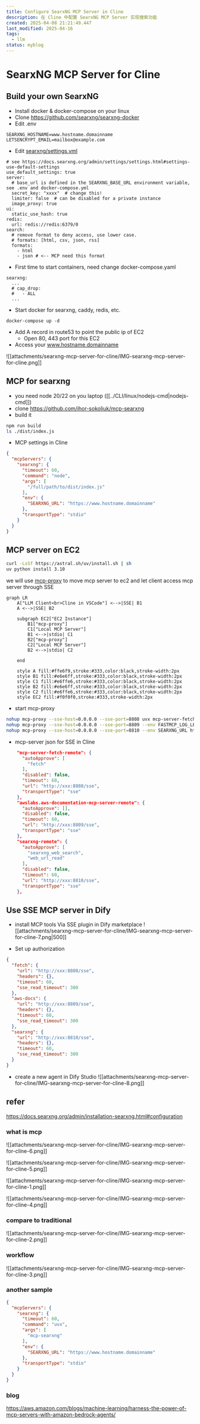 ```yaml
---
title: Configure SearxNG MCP Server in Cline
description: 在 Cline 中配置 SearxNG MCP Server 实现搜索功能
created: 2025-04-08 21:21:49.447
last_modified: 2025-04-16
tags:
  - llm
status: myblog
---
```


# SearxNG MCP Server for Cline

## Build your own SearxNG

- Install docker & docker-compose on your linux
- Clone https://github.com/searxng/searxng-docker
- Edit .env
```
SEARXNG_HOSTNAME=www.hostname.domainname
LETSENCRYPT_EMAIL=mailbox@example.com
```
- Edit [searxng/settings.yml](https://github.com/searxng/searxng-docker/blob/master/searxng/settings.yml) 
```
# see https://docs.searxng.org/admin/settings/settings.html#settings-use-default-settings
use_default_settings: true
server:
  # base_url is defined in the SEARXNG_BASE_URL environment variable, see .env and docker-compose.yml
  secret_key: "xxxx"  # change this!
  limiter: false  # can be disabled for a private instance
  image_proxy: true
ui:
  static_use_hash: true
redis:
  url: redis://redis:6379/0
search:
  # remove format to deny access, use lower case.
  # formats: [html, csv, json, rss]
  formats:
    - html
    - json # <-- MCP need this format
```
- First time to start containers, need change docker-compose.yaml
```
searxng:
  ...
  # cap_drop:
  #   - ALL
  ...
```
- Start docker for searxng, caddy, redis, etc.
```
docker-compose up -d
```
- Add A record in route53 to point the public ip of EC2
    - Open 80, 443 port for this EC2
- Access your www.hostname.domainname

![[attachments/searxng-mcp-server-for-cline/IMG-searxng-mcp-server-for-cline.png]]


## MCP for searxng
- you need node 20/22 on you laptop ([[../CLI/linux/nodejs-cmd|nodejs-cmd]])
- clone https://github.com/ihor-sokoliuk/mcp-searxng
- build it
```sh
npm run build
ls ./dist/index.js

```
- MCP settings in Cline
```json
{
  "mcpServers": {
    "searxng": {
      "timeout": 60,
      "command": "node",
      "args": [
        "/full/path/to/dist/index.js"
      ],
      "env": {
        "SEARXNG_URL": "https://www.hostname.domainname"
      },
      "transportType": "stdio"
    }
  }
}
```


## MCP server on EC2

```sh
curl -LsSf https://astral.sh/uv/install.sh | sh
uv python install 3.10
```

we will use [mcp-proxy](https://github.com/sparfenyuk/mcp-proxy) to move mcp server to ec2 and let client access mcp server through SSE

```mermaid
graph LR
    A["LLM Client<br>Cline in VSCode"] <-->|SSE| B1
    A <-->|SSE| B2

    subgraph EC2["EC2 Instance"]
        B1["mcp-proxy"]
        C1["Local MCP Server"]
        B1 <-->|stdio| C1
        B2["mcp-proxy"]
        C2["Local MCP Server"]
        B2 <-->|stdio| C2

    end

    style A fill:#ffe6f9,stroke:#333,color:black,stroke-width:2px
    style B1 fill:#e6e6ff,stroke:#333,color:black,stroke-width:2px
    style C1 fill:#e6ffe6,stroke:#333,color:black,stroke-width:2px
    style B2 fill:#e6e6ff,stroke:#333,color:black,stroke-width:2px
    style C2 fill:#e6ffe6,stroke:#333,color:black,stroke-width:2px
    style EC2 fill:#f0f0f0,stroke:#333,stroke-width:2px

```

- start mcp-proxy 
```sh
nohup mcp-proxy --sse-host=0.0.0.0 --sse-port=8808 uvx mcp-server-fetch 2>&1 1>/tmp/mcp-proxy-8808.log &
nohup mcp-proxy --sse-host=0.0.0.0 --sse-port=8809 --env FASTMCP_LOG_LEVEL ERROR uvx awslabs.aws-documentation-mcp-server@latest 2>&1 1>/tmp/mcp-proxy-8809.log &
nohup mcp-proxy --sse-host=0.0.0.0 --sse-port=8810 --env SEARXNG_URL https://searx.xxx -- docker run -i --rm -e SEARXNG_URL mcp-searxng:latest 2>&1 1>/tmp/mcp-proxy-8810.log &

```

- mcp-server json for SSE in Cline 
```json
    "mcp-server-fetch-remote": {
      "autoApprove": [
        "fetch"
      ],
      "disabled": false,
      "timeout": 60,
      "url": "http://xxx:8808/sse",
      "transportType": "sse"
    },
    "awslabs.aws-documentation-mcp-server-remote": {
      "autoApprove": [],
      "disabled": false,
      "timeout": 60,
      "url": "http://xxx:8809/sse",
      "transportType": "sse"
    },
    "searxng-remote": {
      "autoApprove": [
        "searxng_web_search",
        "web_url_read"        
      ],
      "disabled": false,
      "timeout": 60,
      "url": "http://xxx:8810/sse",
      "transportType": "sse"
    },

```

## Use SSE MCP server in Dify

- install MCP tools Via SSE plugin in Dify marketplace
![[attachments/searxng-mcp-server-for-cline/IMG-searxng-mcp-server-for-cline-7.png|500]]

- Set up authorization
```json
{
  "fetch": {
    "url": "http://xxx:8808/sse",
    "headers": {},
    "timeout": 60,
    "sse_read_timeout": 300
  },
  "aws-docs": {
    "url": "http://xxx:8809/sse",
    "headers": {},
    "timeout": 60,
    "sse_read_timeout": 300
  },
  "searxng": {
    "url": "http://xxx:8810/sse",
    "headers": {},
    "timeout": 60,
    "sse_read_timeout": 300
  }
}
```

- create a new agent in Dify Studio
![[attachments/searxng-mcp-server-for-cline/IMG-searxng-mcp-server-for-cline-8.png]]


## refer
https://docs.searxng.org/admin/installation-searxng.html#configuration

### what is mcp

![[attachments/searxng-mcp-server-for-cline/IMG-searxng-mcp-server-for-cline-6.png]]

![[attachments/searxng-mcp-server-for-cline/IMG-searxng-mcp-server-for-cline-5.png]]

![[attachments/searxng-mcp-server-for-cline/IMG-searxng-mcp-server-for-cline-1.png]]

![[attachments/searxng-mcp-server-for-cline/IMG-searxng-mcp-server-for-cline-4.png]]

### compare to traditional

![[attachments/searxng-mcp-server-for-cline/IMG-searxng-mcp-server-for-cline-2.png]]

### workflow

![[attachments/searxng-mcp-server-for-cline/IMG-searxng-mcp-server-for-cline-3.png]]

### another sample
```json
{
  "mcpServers": {
    "searxng": {
      "timeout": 60,
      "command": "uvx",
      "args": [
        "mcp-searxng"
      ],
      "env": {
        "SEARXNG_URL": "https://www.hostname.domainname"
      },
      "transportType": "stdio"
    }
  }
}
```


### blog
https://aws.amazon.com/blogs/machine-learning/harness-the-power-of-mcp-servers-with-amazon-bedrock-agents/



